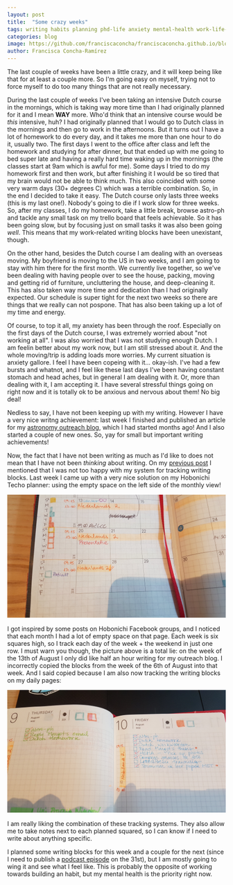 ```yaml
---
layout: post
title:  "Some crazy weeks"
tags: writing habits planning phd-life anxiety mental-health work-life-balance hobonichi-techo
categories: blog
image: https://github.com/franciscaconcha/franciscaconcha.github.io/blob/master/images/blog/2018-08-19%2019.58.39.jpg?raw=true
author: Francisca Concha-Ramírez
---
```


The last couple of weeks have been a little crazy, and it will keep being like that for at least a couple more. So I'm going easy on myself, trying not to force myself to do too many things that are not really necessary.

During the last couple of weeks I've been taking an intensive Dutch course in the mornings, which is taking way more time than I had originally planned for it and I mean **WAY** more. Who'd think that an intensive course would be _this_ intensive, huh? I had originally planned that I would go to Dutch class in the mornings and then go to work in the afternoons. But it turns out I have a lot of homework to do every day, and it takes me more than one hour to do it, usually two. The first days I went to the office after class and left the homework and studying for after dinner, but that ended up with me going to bed super late and having a really hard time waking up in the mornings (the classes start at 9am which is awful for me). Some days I tried to do my homework first and then work, but after finishing it I would be so tired that my brain would not be able to think much. This also coincided with some very warm days (30+ degrees C) which was a terrible combination. So, in the end I decided to take it easy. The Dutch course only lasts three weeks (this is my last one!). Nobody's going to die if I work slow for three weeks. So, after my classes, I do my homework, take a little break, browse astro-ph and tackle any small task on my trello board that feels achievable. So it has been going slow, but by focusing just on small tasks it was also been going _well_. This means that my work-related writing blocks have been unexistant, though.

On the other hand, besides the Dutch course I am dealing with an overseas moving. My boyfriend is moving to the US in two weeks, and I am going to stay with him there for the first month. We currently live together, so we've been dealing with having people over to see the house, packing, moving and getting rid of furniture, uncluttering the house, and deep-cleaning it. This has also taken way more time and dedication than I had originally expected. Our schedule is super tight for the next two weeks so there are things that we really can not pospone. That has also been taking up a lot of my time and energy.

Of course, to top it all, my anxiety has been through the roof. Especially on the first days of the Dutch course, I was extremely worried about "not working at all". I was also worried that I was not studying enough Dutch. I am feelin better about my work now, but I am still stressed about it. And the whole moving/trip is adding loads more worries. My current situation is anxiety gallore. I feel I have been copeing with it... okay-ish. I've had a few bursts and whatnot, and I feel like these last days I've been having constant stomach and head aches, but in general I am dealing with it. Or, more than dealing with it, I am accepting it. I have several stressful things going on right now and it is totally ok to be anxious and nervous about them! No big deal!

Nedless to say, I have not been keeping up with my writing. However I have a very nice writng achievement: last week I finished and published an article for my <a href="http://primerfoton.cl" target="blank">astronomy outreach blog<i class="fa fa-fw fa-external-link"></i></a>, which I had started months ago! And I also started a couple of new ones. So, yay for small but important writing achievements!

Now, the fact that I have not been writing as much as I'd like to does not mean that I have not been _thinking_ about writing. On my <a href="http://francisca.cr/blog/2018/07/16/Review-of-week-1.html">previous post</a> I mentioned that I was not too happy with my system for tracking writing blocks. Last week I came up with a very nice solution on my Hobonichi Techo planner: using the empty space on the left side of the monthly view!

![BlockTracking](https://github.com/franciscaconcha/franciscaconcha.github.io/blob/master/images/blog/2018-08-19%2019.58.39.jpg?raw=true "Block tracking")

I got inspired by some posts on Hobonichi Facebook groups, and I noticed that each month I had a lot of empty space on that page. Each week is six squares high, so I track each day of the week + the weekend in just one row. I must warn you though, the picture above is a total lie: on the week of the 13th of August I only did like half an hour writing for my outreach blog. I incorrectly copied the blocks from the week of the 6th of August into that week. And I said copied because I am also now tracking the writing blocks on my daily pages:

![DailyBlockTracking](https://github.com/franciscaconcha/franciscaconcha.github.io/blob/master/images/blog/2018-08-19%2019.59.23.jpg?raw=true "Daily block tracking")

I am really liking the combination of these tracking systems. They also allow me to take notes next to each planned squared, so I can know if I need to write about anything specific. 

I planned some writing blocks for this week and a couple for the next (since I need to publish a <a href="http://podcast.primerfoton.cl" target="blank">podcast episode<i class="fa fa-fw fa-external-link"></i></a> on the 31st), but I am mostly going to wing it and see what I feel like. This is probably the opposite of working towards building an habit, but my mental health is the priority right now.
